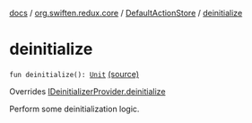 [docs](../../index.md) / [org.swiften.redux.core](../index.md) / [DefaultActionStore](index.md) / [deinitialize](./deinitialize.md)

# deinitialize

`fun deinitialize(): `[`Unit`](https://kotlinlang.org/api/latest/jvm/stdlib/kotlin/-unit/index.html) [(source)](https://github.com/protoman92/KotlinRedux/tree/master/common/common-core/src/main/kotlin/org/swiften/redux/core/DefaultActionStore.kt#L25)

Overrides [IDeinitializerProvider.deinitialize](../-i-deinitializer-provider/deinitialize.md)

Perform some deinitialization logic.


